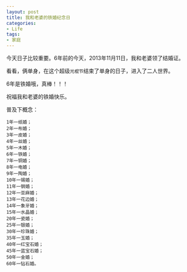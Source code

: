 ```yaml
---
layout: post
title: 我和老婆的铁婚纪念日 
categories:
- Life
tags:
- 家庭
---
```


今天日子比较重要。6年前的今天，2013年11月11日，我和老婆领了结婚证。

看看，俩单身，在这个超级`光棍节`结束了单身的日子，进入了二人世界。

6年是铁婚哦，真棒！！！

祝福我和老婆的铁婚快乐。

普及下概念：

```
1年一纸婚； 
2年一布婚； 
3年一皮婚； 
4年一丝婚； 
5年一木婚； 
6年一铁婚； 
7年一铜婚； 
8年一电婚； 
9年一陶婚； 
10年一锡婚； 
11年一钢婚； 
12年一亚麻婚； 
13年一花边婚； 
14年一象牙婚； 
15年一水晶婚； 
20年一瓷婚； 
25年一银婚； 
30年一珍珠婚； 
35年一玉婚； 
40年一红宝石婚； 
45年一蓝宝石婚； 
50年一金婚； 
60年一钻石婚。 
```
